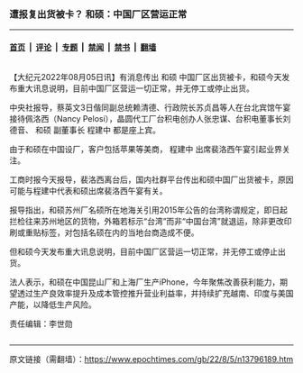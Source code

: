 ### 遭报复出货被卡？ 和硕：中国厂区营运正常

---

#### [首页](../../../..?n13796189) &nbsp;|&nbsp; [评论](../../../../../epoch-comment?n13796189) &nbsp;|&nbsp; [专题](../../../../../epoch-special?n13796189) &nbsp;|&nbsp; [禁闻](../../../../../epoch-news?n13796189) &nbsp;|&nbsp; [禁书](../../../../../books?n13796189) &nbsp;|&nbsp; [翻墙](https://github.com/gfw-breaker/nogfw/blob/master/README.md?n13796189)


<div class="column" id="artbody" itemprop="articleBody">
 <!-- article content begin -->
 <p>
  【大纪元2022年08月05日讯】有消息传出
  <ok href="https://www.epochtimes.com/gb/tag/%E5%92%8C%E7%A1%95.html">
   和硕
  </ok>
  中国厂区出货被卡，和硕今天发布重大讯息说明，目前中国厂区营运一切正常，并无停工或停止出货。
 </p>
 <p>
  中央社报导，蔡英文3日偕同副总统赖清德、行政院长苏贞昌等人在台北宾馆午宴接待佩洛西（Nancy Pelosi），晶圆代工厂台积电创办人张忠谋、台积电董事长刘德音、
  <ok href="https://www.epochtimes.com/gb/tag/%E5%92%8C%E7%A1%95.html">
   和硕
  </ok>
  副董事长
  <ok href="https://www.epochtimes.com/gb/tag/%E7%A8%8B%E5%BB%BA%E4%B8%AD.html">
   程建中
  </ok>
  都是座上宾。
 </p>
 <p>
  由于和硕在中国设厂，客户包括苹果等美商，
  <ok href="https://www.epochtimes.com/gb/tag/%E7%A8%8B%E5%BB%BA%E4%B8%AD.html">
   程建中
  </ok>
  出席裴洛西午宴引起业界关注。
 </p>
 <p>
  工商时报今天报导，裴洛西离台后，国内社群平台传出和硕中国厂出货被卡，原因可能与程建中代表和硕出席裴洛西午宴有关。
 </p>
 <p>
  报导指出，和硕苏州厂名硕所在地海关引用2015年公告的台湾称谓规定，即日起拦检往来苏州地区的货物，外箱若标示“台湾”而非“中国台湾”就退运，除非更改印刷或重贴标签，对包括名硕在内的当地台商造成不便。
 </p>
 <p>
  但和硕今天发布重大讯息说明，目前中国厂区营运一切正常，并无停工或停止出货。
 </p>
 <p>
  法人表示，和硕在中国昆山厂和上海厂生产iPhone，今年聚焦改善获利能力，期望透过生产良效率提升及成本管控推升营业利益率，并持续扩充越南、印度与美国产能，以降低生产风险。
 </p>
 <p>
  责任编辑：李世勋
 </p>
 <!-- article content end -->
</div>


---

原文链接（需翻墙）：https://www.epochtimes.com/gb/22/8/5/n13796189.htm